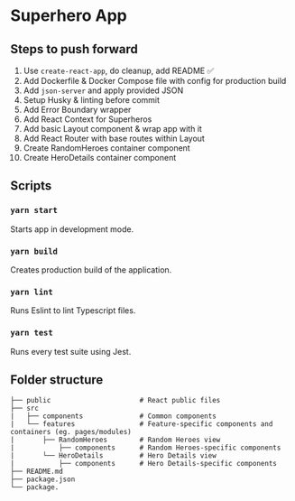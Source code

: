 # Superhero App

## Steps to push forward

1. Use `create-react-app`, do cleanup, add README ✅
2. Add Dockerfile & Docker Compose file with config for production build
3. Add `json-server` and apply provided JSON
4. Setup Husky & linting before commit
5. Add Error Boundary wrapper
6. Add React Context for Superheros
7. Add basic Layout component & wrap app with it
8. Add React Router with base routes within Layout
9. Create RandomHeroes container component
10. Create HeroDetails container component

## Scripts

### `yarn start`

Starts app in development mode.

### `yarn build`

Creates production build of the application.

### `yarn lint`

Runs Eslint to lint Typescript files.

### `yarn test`

Runs every test suite using Jest.

## Folder structure

```
├── public                      # React public files
├── src
|   ├── components              # Common components
|   └── features                # Feature-specific components and containers (eg. pages/modules)
|       ├── RandomHeroes        # Random Heroes view
|           ├── components      # Random Heroes-specific components
|       └── HeroDetails         # Hero Details view
|           ├── components      # Hero Details-specific components
├── README.md
├── package.json
└── package.
```